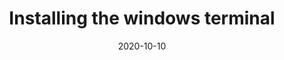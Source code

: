 ---
title: Installing the windows terminal
desc: Installing the windows terminal and setting up the linux bash
a: windows-terminal
date: 2020-10-10
image: index.jpg
tags:
  - Windows
  - Terminal
  - Tutorial
  - Setup
  - Linux
  - Command Line
---